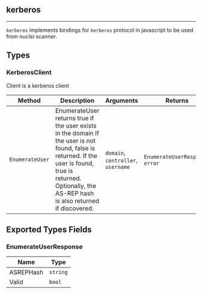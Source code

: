 ## kerberos 
---


`kerberos` implements bindings for `kerberos` protocol in javascript
to be used from nuclei scanner.



## Types

### KerberosClient

 Client is a kerberos client

| Method | Description | Arguments | Returns |
|--------|-------------|-----------|---------|
| `EnumerateUser` |  EnumerateUser returns true if the user exists in the domain    If the user is not found, false is returned.  If the user is found, true is returned. Optionally, the AS-REP  hash is also returned if discovered. | `domain`, `controller`, `username` | `EnumerateUserResponse`, `error` |




## Exported Types Fields
### EnumerateUserResponse

| Name | Type | 
|--------|-------------|
| ASREPHash | `string` |
| Valid | `bool` |




